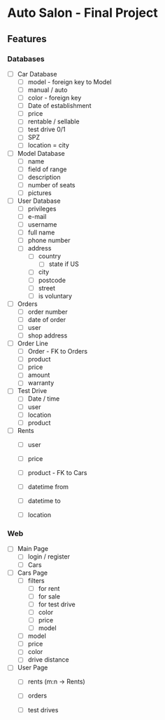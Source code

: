# Auto Salon - Final Project

## Features

### Databases
 - [ ] Car Database
   - [ ] model - foreign key to Model
   - [ ] manual / auto
   - [ ] color - foreign key
   - [ ] Date of establishment
   - [ ] price
   - [ ] rentable / sellable
   - [ ] test drive 0/1
   - [ ] SPZ
   - [ ] location = city

- [ ] Model Database
  - [ ] name
  - [ ] field of range
  - [ ] description
  - [ ] number of seats
  - [ ] pictures

- [ ] User Database
  - [ ] privileges
  - [ ] e-mail
  - [ ] username
  - [ ] full name
  - [ ] phone number
  - [ ] address
    - [ ] country
      - [ ] state if US
    - [ ] city
    - [ ] postcode
    - [ ] street
    - [ ] is voluntary

- [ ] Orders
  - [ ] order number
  - [ ] date of order
  - [ ] user
  - [ ] shop address

-[ ] Order Line
  - [ ] Order - FK to Orders
  - [ ] product
  - [ ] price
  - [ ] amount
  - [ ] warranty

- [ ] Test Drive
  - [ ] Date / time
  - [ ] user
  - [ ] location
  - [ ] product

- [ ] Rents
  - [ ] user
  - [ ] price
  - [ ] product - FK to Cars
  - [ ] datetime from
  - [ ] datetime to
  - [ ] location


### Web

- [ ] Main Page
  - [ ] login / register
  - [ ] Cars

- [ ] Cars Page
  - [ ] filters
    - [ ] for rent
    - [ ] for sale
    - [ ] for test drive
    - [ ] color
    - [ ] price
    - [ ] model
  - [ ] model
  - [ ] price
  - [ ] color
  - [ ] drive distance

- [ ] User Page
  - [ ] rents (m:n -> Rents)
  - [ ] orders
  - [ ] test drives


